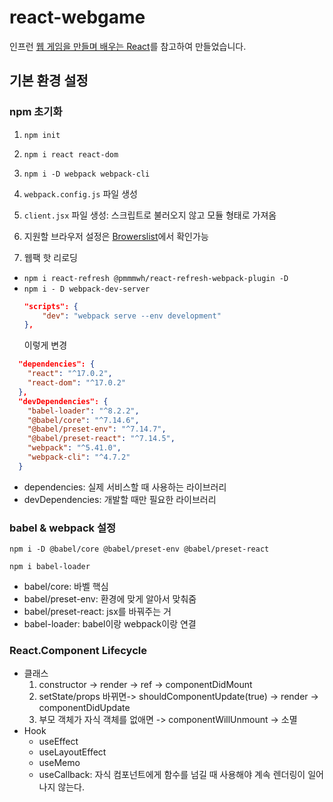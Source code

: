 # react-webgame
인프런 [웹 게임을 만들며 배우는 React][lecture]를 참고하여 만들었습니다. 

## 기본 환경 설정

### npm 초기화

1. `npm init`

2. `npm i react react-dom`

3. `npm i -D webpack webpack-cli`

4. `webpack.config.js` 파일 생성

5. `client.jsx` 파일 생성: 스크립트로 불러오지 않고 모듈 형태로 가져옴

6. 지원할 브라우저 설정은 [Browerslist][browserslist]에서 확인가능

7. 웹팩 핫 리로딩

- `npm i react-refresh @pmmmwh/react-refresh-webpack-plugin -D`
- `npm i - D webpack-dev-server`
    ```json
    "scripts": {
        "dev": "webpack serve --env development"
    },
    ```
    이렇게 변경
```json
  "dependencies": {
    "react": "^17.0.2",
    "react-dom": "^17.0.2"
  },
  "devDependencies": {
    "babel-loader": "^8.2.2",
    "@babel/core": "^7.14.6",
    "@babel/preset-env": "^7.14.7",
    "@babel/preset-react": "^7.14.5",
    "webpack": "^5.41.0",
    "webpack-cli": "^4.7.2"
  }
```

- dependencies: 실제 서비스할 때 사용하는 라이브러리
- devDependencies: 개발할 때만 필요한 라이브러리

### babel & webpack 설정

`npm i -D @babel/core @babel/preset-env @babel/preset-react`

`npm i babel-loader`

- babel/core: 바벨 핵심
- babel/preset-env: 환경에 맞게 알아서 맞춰줌
- babel/preset-react: jsx를 바꿔주는 거
- babel-loader: babel이랑 webpack이랑 연결

[browserslist]: https://github.com/browserslist/browserslist
[lecture]: https://www.inflearn.com/course/web-game-react

### React.Component Lifecycle
- 클래스
  1. constructor -> render -> ref -> componentDidMount
  2. setState/props 바뀌면-> shouldComponentUpdate(true) -> render -> componentDidUpdate
  3. 부모 객체가 자식 객체를 없애면 -> componentWillUnmount -> 소멸
- Hook
  - useEffect
  - useLayoutEffect
  - useMemo
  - useCallback: 자식 컴포넌트에게 함수를 넘길 때 사용해야 계속 렌더링이 일어나지 않는다.
